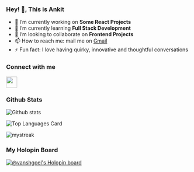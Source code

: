 
### Hey! 👋, This is Ankit

 - 🔭 I’m currently working on **Some React Projects**
 - 🌱 I’m currently learning **Full Stack Development**
 - 👯 I’m looking to collaborate on **Frontend Projects**
 - 📫 How to reach me: mail me on [Gmail](http://gmail.com/mohantyankit619@gmail.com)
 - ⚡ Fun fact: I love having quirky, innovative and thoughtful conversations 

### Connect with me
<p>

 <a href="https://www.linkedin.com/in/ankit-mohanty-3036ba209/" target="blank"><img align="center"  src="https://github.com/mishmanners/MishManners/blob/master/socials/transparent-Linkedin-logo-icon.png" alt="" height="30" /></a>
 
</p>


### Github Stats
![Github stats](https://github-readme-stats.vercel.app/api?username=Ankitmohanty2&theme=onedark&show_icons=true&count_private=true)

![Top Languages Card](https://github-readme-stats.vercel.app/api/top-langs/?username=Ankitmohanty2&theme=onedark&layout=compact)

<img src="https://github-readme-streak-stats.herokuapp.com/?user=Ankitmohanty2&theme=onedark" alt="mystreak"/>

### My Holopin Board
[![@vanshgoel's Holopin board](https://holopin.me/Ankitmohanty2)](https://holopin.io/@Ankitmohanty2)
